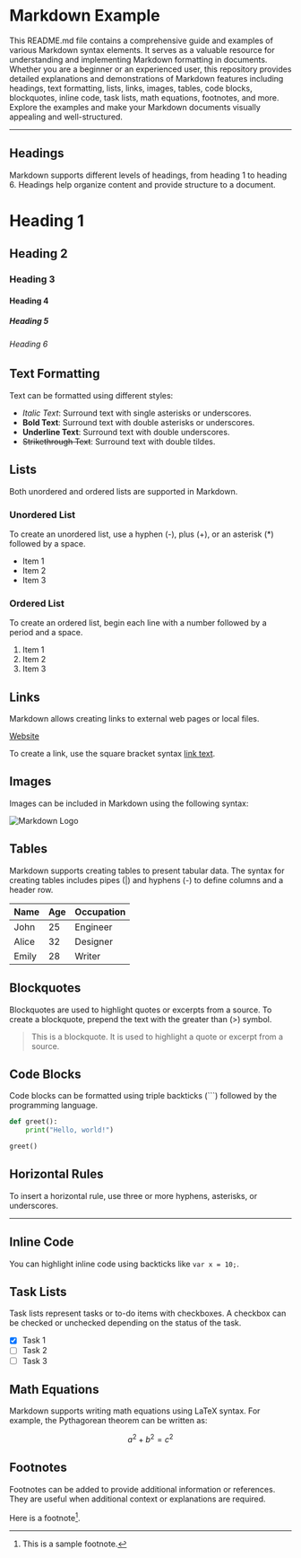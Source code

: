 # Markdown Example

This README.md file contains a comprehensive guide and examples of various Markdown syntax elements. It serves as a valuable resource for understanding and implementing Markdown formatting in documents. Whether you are a beginner or an experienced user, this repository provides detailed explanations and demonstrations of Markdown features including headings, text formatting, lists, links, images, tables, code blocks, blockquotes, inline code, task lists, math equations, footnotes, and more. Explore the examples and make your Markdown documents visually appealing and well-structured.

---

## Headings

Markdown supports different levels of headings, from heading 1 to heading 6. Headings help organize content and provide structure to a document.

# Heading 1
## Heading 2
### Heading 3
#### Heading 4
##### Heading 5
###### Heading 6

## Text Formatting

Text can be formatted using different styles:
- *Italic Text*: Surround text with single asterisks or underscores.
- **Bold Text**: Surround text with double asterisks or underscores.
- __Underline Text__: Surround text with double underscores.
- ~~Strikethrough Text~~: Surround text with double tildes.

## Lists

Both unordered and ordered lists are supported in Markdown.

### Unordered List

To create an unordered list, use a hyphen (-), plus (+), or an asterisk (*) followed by a space.

- Item 1
- Item 2
- Item 3

### Ordered List

To create an ordered list, begin each line with a number followed by a period and a space.

1. Item 1
2. Item 2
3. Item 3

## Links

Markdown allows creating links to external web pages or local files.

[Website](https://daringfireball.net/projects/markdown/)

To create a link, use the square bracket syntax [link text](URL).

## Images

Images can be included in Markdown using the following syntax:

![Markdown Logo](https://upload.wikimedia.org/wikipedia/commons/4/48/Markdown-mark.svg)

## Tables

Markdown supports creating tables to present tabular data. The syntax for creating tables includes pipes (|) and hyphens (-) to define columns and a header row.

| Name   | Age | Occupation |
|--------|-----|------------|
| John   | 25  | Engineer   |
| Alice  | 32  | Designer   |
| Emily  | 28  | Writer     |

## Blockquotes

Blockquotes are used to highlight quotes or excerpts from a source. To create a blockquote, prepend the text with the greater than (>) symbol.

> This is a blockquote. It is used to highlight a quote or excerpt from a source.

## Code Blocks

Code blocks can be formatted using triple backticks (```) followed by the programming language.

```python
def greet():
    print("Hello, world!")

greet()
```

## Horizontal Rules

To insert a horizontal rule, use three or more hyphens, asterisks, or underscores.

---

## Inline Code

You can highlight inline code using backticks like `var x = 10;`.

## Task Lists

Task lists represent tasks or to-do items with checkboxes. A checkbox can be checked or unchecked depending on the status of the task.

- [x] Task 1
- [ ] Task 2
- [ ] Task 3

## Math Equations

Markdown supports writing math equations using LaTeX syntax. For example, the Pythagorean theorem can be written as:

$$a^2 + b^2 = c^2$$

## Footnotes

Footnotes can be added to provide additional information or references. They are useful when additional context or explanations are required.

Here is a footnote[^1].

[^1]: This is a sample footnote.
